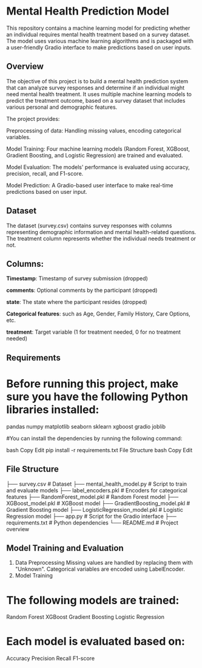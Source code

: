 # Mental Health Prediction Model

This repository contains a machine learning model for predicting whether an individual requires mental health treatment based on a survey dataset. The model uses various machine learning algorithms and is packaged with a user-friendly Gradio interface to make predictions based on user inputs.

## Overview
The objective of this project is to build a mental health prediction system that can analyze survey responses and determine if an individual might need mental health treatment. It uses multiple machine learning models to predict the treatment outcome, based on a survey dataset that includes various personal and demographic features.

The project provides:

Preprocessing of data: Handling missing values, encoding categorical variables.

Model Training: Four machine learning models (Random Forest, XGBoost, Gradient Boosting, and Logistic Regression) are trained and evaluated.

Model Evaluation: The models' performance is evaluated using accuracy, precision, recall, and F1-score.

Model Prediction: A Gradio-based user interface to make real-time predictions based on user input.

## Dataset
The dataset (survey.csv) contains survey responses with columns representing demographic information and mental health-related questions. The treatment column represents whether the individual needs treatment or not.

## Columns:
**Timestamp**: Timestamp of survey submission (dropped)

**comments**: Optional comments by the participant (dropped)

**state**: The state where the participant resides (dropped)

**Categorical features**: such as Age, Gender, Family History, Care Options, etc.

**treatment**: Target variable (1 for treatment needed, 0 for no treatment needed)

## Requirements

# Before running this project, make sure you have the following Python libraries installed:

pandas
numpy
matplotlib
seaborn
sklearn
xgboost
gradio
joblib

#You can install the dependencies by running the following command:

bash
Copy
Edit
pip install -r requirements.txt
File Structure
bash
Copy
Edit

## File Structure
├── survey.csv                     # Dataset
├── mental_health_model.py         # Script to train and evaluate models
├── label_encoders.pkl             # Encoders for categorical features
├── RandomForest_model.pkl         # Random Forest model
├── XGBoost_model.pkl              # XGBoost model
├── GradientBoosting_model.pkl     # Gradient Boosting model
├── LogisticRegression_model.pkl   # Logistic Regression model
├── app.py                         # Script for the Gradio interface
├── requirements.txt               # Python dependencies
└── README.md                      # Project overview

## Model Training and Evaluation
1. Data Preprocessing
Missing values are handled by replacing them with "Unknown".
Categorical variables are encoded using LabelEncoder.
2. Model Training
   
# The following models are trained:

Random Forest
XGBoost
Gradient Boosting
Logistic Regression

# Each model is evaluated based on:

Accuracy
Precision
Recall
F1-score

